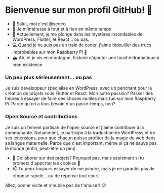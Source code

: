 # Bienvenue sur mon profil GitHub! 🙌

- 👋 Salut, moi c'est @scoco
- 👀 Je m'intéresse à tout et à rien en même temps
- 🌱 Actuellement, je me plonge dans les mystères insondables de WordPress, Flutter, et React... ou pas.
- 💻 Quand je ne suis pas en train de coder, j'aime bidouiller des trucs improbables sur mon Raspberry Pi 🍓
- 🏔️ Ah, et je vis en montagne, histoire d'ajouter une touche dramatique à mon existence

### Un peu plus sérieusement... ou pas
Je suis développeur spécialisé en WordPress, avec un penchant pour la création de projets sous Flutter et React. Mon autre passion? Passer des heures à essayer de faire des choses inutiles mais fun sur mon Raspberry Pi. Parce qu'on a tous besoin d'un passe-temps, non?

### Open Source et contributions
Je suis un fervent partisan de l'open source et j'aime contribuer à la communauté. Notamment, je participe à la traduction de WordPress et de ses extensions, pour que chacun puisse profiter de la magie du web dans sa langue maternelle. Parce que c'est important, même si ça ne sauve pas le monde (enfin, peut-être un peu).

- 💞️ Collaborer sur des projets? Pourquoi pas, mais seulement si tu promets d'apporter les cookies 🍪
- 📫 Tu peux toujours essayer de me joindre, mais je ne garantis pas de réponse rapide... ou de réponse tout court

Allez, bonne visite et n'oublie pas de t'amuser! 😜

<!---
scoco/scoco est un ✨ repo spécial ✨ parce que son `README.md` (ce fichier) apparaît sur votre profil GitHub.
Vous pouvez cliquer sur le lien Aperçu pour voir vos modifications.
--->

